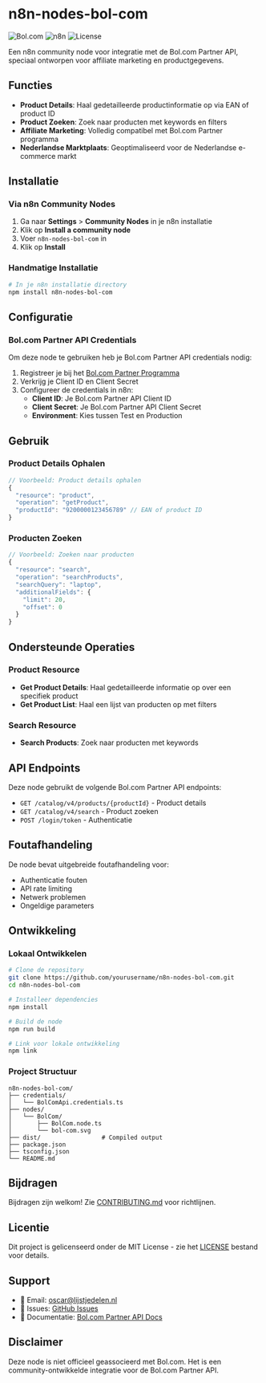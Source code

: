 # n8n-nodes-bol-com

![Bol.com](https://img.shields.io/badge/Bol.com-Partner%20API-blue)
![n8n](https://img.shields.io/badge/n8n-Community%20Node-FF6D5A)
![License](https://img.shields.io/badge/license-MIT-green)

Een n8n community node voor integratie met de Bol.com Partner API, speciaal ontworpen voor affiliate marketing en productgegevens.

## Functies

- **Product Details**: Haal gedetailleerde productinformatie op via EAN of product ID
- **Product Zoeken**: Zoek naar producten met keywords en filters
- **Affiliate Marketing**: Volledig compatibel met Bol.com Partner programma
- **Nederlandse Marktplaats**: Geoptimaliseerd voor de Nederlandse e-commerce markt

## Installatie

### Via n8n Community Nodes

1. Ga naar **Settings** > **Community Nodes** in je n8n installatie
2. Klik op **Install a community node**
3. Voer `n8n-nodes-bol-com` in
4. Klik op **Install**

### Handmatige Installatie

```bash
# In je n8n installatie directory
npm install n8n-nodes-bol-com
```

## Configuratie

### Bol.com Partner API Credentials

Om deze node te gebruiken heb je Bol.com Partner API credentials nodig:

1. Registreer je bij het [Bol.com Partner Programma](https://partnerplatform.bol.com/)
2. Verkrijg je Client ID en Client Secret
3. Configureer de credentials in n8n:
   - **Client ID**: Je Bol.com Partner API Client ID
   - **Client Secret**: Je Bol.com Partner API Client Secret
   - **Environment**: Kies tussen Test en Production

## Gebruik

### Product Details Ophalen

```javascript
// Voorbeeld: Product details ophalen
{
  "resource": "product",
  "operation": "getProduct",
  "productId": "9200000123456789" // EAN of product ID
}
```

### Producten Zoeken

```javascript
// Voorbeeld: Zoeken naar producten
{
  "resource": "search",
  "operation": "searchProducts",
  "searchQuery": "laptop",
  "additionalFields": {
    "limit": 20,
    "offset": 0
  }
}
```

## Ondersteunde Operaties

### Product Resource
- **Get Product Details**: Haal gedetailleerde informatie op over een specifiek product
- **Get Product List**: Haal een lijst van producten op met filters

### Search Resource
- **Search Products**: Zoek naar producten met keywords

## API Endpoints

Deze node gebruikt de volgende Bol.com Partner API endpoints:

- `GET /catalog/v4/products/{productId}` - Product details
- `GET /catalog/v4/search` - Product zoeken
- `POST /login/token` - Authenticatie

## Foutafhandeling

De node bevat uitgebreide foutafhandeling voor:
- Authenticatie fouten
- API rate limiting
- Netwerk problemen
- Ongeldige parameters

## Ontwikkeling

### Lokaal Ontwikkelen

```bash
# Clone de repository
git clone https://github.com/yourusername/n8n-nodes-bol-com.git
cd n8n-nodes-bol-com

# Installeer dependencies
npm install

# Build de node
npm run build

# Link voor lokale ontwikkeling
npm link
```

### Project Structuur

```
n8n-nodes-bol-com/
├── credentials/
│   └── BolComApi.credentials.ts
├── nodes/
│   └── BolCom/
│       ├── BolCom.node.ts
│       └── bol-com.svg
├── dist/                 # Compiled output
├── package.json
├── tsconfig.json
└── README.md
```

## Bijdragen

Bijdragen zijn welkom! Zie [CONTRIBUTING.md](CONTRIBUTING.md) voor richtlijnen.

## Licentie

Dit project is gelicenseerd onder de MIT License - zie het [LICENSE](LICENSE) bestand voor details.

## Support

- 📧 Email: oscar@lijstjedelen.nl
- 🐛 Issues: [GitHub Issues](https://github.com/OscarWeijman/n8n-nodes-bol-com/issues)
- 📖 Documentatie: [Bol.com Partner API Docs](https://developers.bol.com/)

## Disclaimer

Deze node is niet officieel geassocieerd met Bol.com. Het is een community-ontwikkelde integratie voor de Bol.com Partner API.
